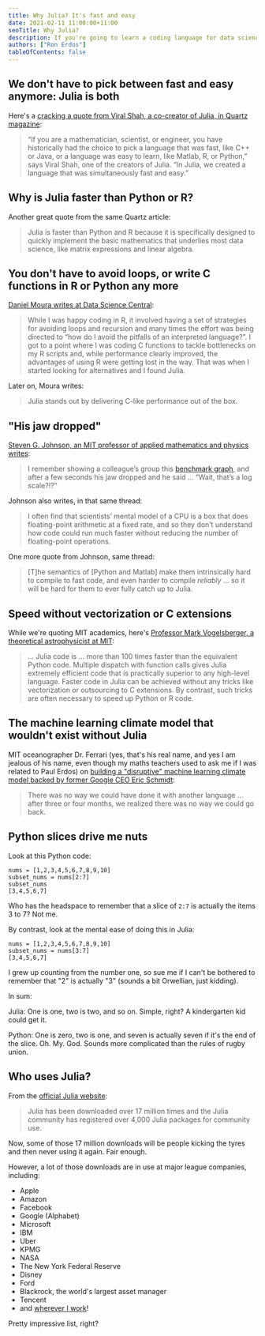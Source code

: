 ```yaml
---
title: Why Julia? It's fast and easy
date: 2021-02-11 11:00:00+11:00
seoTitle: Why Julia?
description: If you're going to learn a coding language for data science, Julia is the one. Here's why.
authors: ["Ron Erdos"]
tableOfContents: false
---
```


## We don't have to pick between fast and easy anymore: Julia is both

Here's a [cracking a quote from Viral Shah, a co-creator of Julia, in Quartz magazine](https://qz.com/1360318/is-julia-a-good-alternative-to-r-and-python-for-programmers/):

>“If you are a mathematician, scientist, or engineer, you have historically had the choice to pick a language that was fast, like C++ or Java, or a language was easy to learn, like Matlab, R, or Python,” says Viral Shah, one of the creators of Julia. “In Julia, we created a language that was simultaneously fast and easy.”

## Why is Julia faster than Python or R?

Another great quote from the same Quartz article:

> Julia is faster than Python and R because it is specifically designed to quickly implement the basic mathematics that underlies most data science, like matrix expressions and linear algebra.

## You don't have to avoid loops, or write C functions in R or Python any more

[Daniel Moura writes at Data Science Central](https://www.datasciencecentral.com/profiles/blogs/6448529:BlogPost:871831):

> While I was happy coding in R, it involved having a set of strategies for avoiding loops and recursion and many times the effort was being directed to “how do I avoid the pitfalls of an interpreted language?”. I got to a point where I was coding C functions to tackle bottlenecks on my R scripts and, while performance clearly improved, the advantages of using R were getting lost in the way. That was when I started looking for alternatives and I found Julia.

Later on, Moura writes:

> Julia stands out by delivering C-like performance out of the box.

## "His jaw dropped"

[Steven G. Johnson, an MIT professor of applied mathematics and physics writes](https://discourse.julialang.org/t/julia-vs-r-vs-python/4997/5):

> I remember showing a colleague’s group this [benchmark graph](https://julialang.org/benchmarks/), and after a few seconds his jaw dropped and he said … “Wait, that’s a log scale?!?”

Johnson also writes, in that same thread:

> I often find that scientists’ mental model of a CPU is a box that does floating-point arithmetic at a fixed rate, and so they don’t understand how code could run much faster without reducing the number of floating-point operations.

One more quote from Johnson, same thread:

> [T]he semantics of [Python and Matlab] make them intrinsically hard to compile to fast code, and even harder to compile _reliably_ ... so it will be hard for them to ever fully catch up to Julia.

## Speed without vectorization or C extensions

While we're quoting MIT academics, here's [Professor Mark Vogelsberger, a theoretical astrophysicist at MIT](https://juliacomputing.com/):

> ... Julia code is ... more than 100 times faster than the equivalent Python code. Multiple dispatch with function calls gives Julia extremely efficient code that is practically superior to any high-level language. Faster code in Julia can be achieved without any tricks like vectorization or outsourcing to C extensions. By contrast, such tricks are often necessary to speed up Python or R code.

## The machine learning climate model that wouldn't exist without Julia

MIT oceanographer Dr. Ferrari (yes, that's his real name, and yes I am jealous of his name, even though my maths teachers used to ask me if I was related to Paul Erdos) on [building a "disruptive" machine learning climate model backed by former Google CEO Eric Schmidt](https://www.csmonitor.com/Environment/2021/0122/Meet-the-team-shaking-up-climate-models):

> There was no way we could have done it with another language ... after three or four months, we realized there was no way we could go back.

## Python slices drive me nuts

Look at this Python code:

```
nums = [1,2,3,4,5,6,7,8,9,10]
subset_nums = nums[2:7]
subset_nums
[3,4,5,6,7]
```

Who has the headspace to remember that a slice of `2:7` is actually the items 3 to 7? Not me.

By contrast, look at the mental ease of doing this in Julia:

```
nums = [1,2,3,4,5,6,7,8,9,10]
subset_nums = nums[3:7]
[3,4,5,6,7]
```

I grew up counting from the number one, so sue me if I can't be bothered to remember that "2" is actually "3" (sounds a bit Orwellian, just kidding).

In sum:

Julia: One is one, two is two, and so on. Simple, right? A kindergarten kid could get it.

Python: One is zero, two is one, and seven is actually seven if it's the end of the slice. Oh. My. God. Sounds more complicated than the rules of rugby union.

## Who uses Julia?

From the [official Julia website](https://julialang.org/):

> Julia has been downloaded over 17 million times and the Julia community has registered over 4,000 Julia packages for community use.

Now, some of those 17 million downloads will be people kicking the tyres and then never using it again. Fair enough.

However, a lot of those downloads are in use at major league companies, including:

- Apple
- Amazon
- Facebook
- Google (Alphabet)
- Microsoft
- IBM
- Uber
- KPMG
- NASA
- The New York Federal Reserve
- Disney
- Ford
- Blackrock, the world's largest asset manager
- Tencent
- and [wherever I work](https://www.linkedin.com/in/ronerdos/)!

Pretty impressive list, right?
